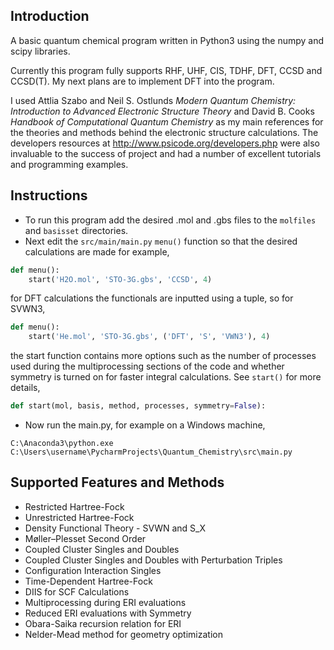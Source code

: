 ## Introduction
A basic quantum chemical program written in Python3 using the numpy and scipy libraries.

Currently this program fully supports RHF, UHF, CIS, TDHF, DFT, CCSD and CCSD(T). My next plans are to implement DFT into the program.

I used Attlia Szabo and Neil S. Ostlunds _Modern Quantum Chemistry: Introduction to Advanced Electronic Structure Theory_ and David B. Cooks _Handbook of Computational Quantum Chemistry_ as my main references for the theories and methods behind the electronic structure calculations. The developers resources at http://www.psicode.org/developers.php were also invaluable to the success of project and had a number of excellent tutorials and programming examples.

## Instructions
* To run this program add the desired .mol and .gbs files to the `molfiles` and `basisset` directories.
* Next edit the `src/main/main.py` `menu()` function so that the desired calculations are made for example,
```python
def menu():
    start('H2O.mol', 'STO-3G.gbs', 'CCSD', 4)
```
for DFT calculations the functionals are inputted using a tuple, so for SVWN3,
```python
def menu():
    start('He.mol', 'STO-3G.gbs', ('DFT', 'S', 'VWN3'), 4)
```
the start function contains more options such as the number of processes used during the multiprocessing sections of the code and whether symmetry is turned on for faster integral calculations. See `start()` for more details,
```python
def start(mol, basis, method, processes, symmetry=False):
```
* Now run the main.py, for example on a Windows machine,
```
C:\Anaconda3\python.exe C:\Users\username\PycharmProjects\Quantum_Chemistry\src\main.py
```

## Supported Features and Methods
* Restricted Hartree-Fock
* Unrestricted Hartree-Fock
* Density Functional Theory - SVWN and S_X
* Møller–Plesset Second Order
* Coupled Cluster Singles and Doubles
* Coupled Cluster Singles and Doubles with Perturbation Triples
* Configuration Interaction Singles
* Time-Dependent Hartree-Fock
* DIIS for SCF Calculations
* Multiprocessing during ERI evaluations
* Reduced ERI evaluations with Symmetry
* Obara-Saika recursion relation for ERI
* Nelder-Mead method for geometry optimization
